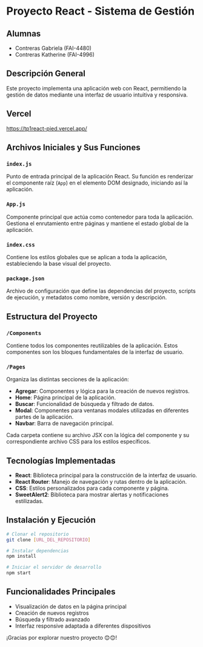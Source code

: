 # Proyecto React - Sistema de Gestión

## Alumnas 
- Contreras Gabriela (FAI-4480)
- Contreras Katherine (FAI-4996)

## Descripción General
Este proyecto implementa una aplicación web con React, permitiendo la gestión de datos mediante una interfaz de usuario intuitiva y responsiva.

## Vercel 
https://tp1react-pied.vercel.app/


## Archivos Iniciales y Sus Funciones

### `index.js`
Punto de entrada principal de la aplicación React. Su función es renderizar el componente raíz (`App`) en el elemento DOM designado, iniciando así la aplicación.

### `App.js`
Componente principal que actúa como contenedor para toda la aplicación. Gestiona el enrutamiento entre páginas y mantiene el estado global de la aplicación.

### `index.css`
Contiene los estilos globales que se aplican a toda la aplicación, estableciendo la base visual del proyecto.

### `package.json`
Archivo de configuración que define las dependencias del proyecto, scripts de ejecución, y metadatos como nombre, versión y descripción.

## Estructura del Proyecto

### `/Components`
Contiene todos los componentes reutilizables de la aplicación. Estos componentes son los bloques fundamentales de la interfaz de usuario.

### `/Pages`
Organiza las distintas secciones de la aplicación:

- **Agregar**: Componentes y lógica para la creación de nuevos registros.
- **Home**: Página principal de la aplicación.
- **Buscar**: Funcionalidad de búsqueda y filtrado de datos.
- **Modal**: Componentes para ventanas modales utilizadas en diferentes partes de la aplicación.
- **Navbar**: Barra de navegación principal.

Cada carpeta contiene su archivo JSX con la lógica del componente y su correspondiente archivo CSS para los estilos específicos.

## Tecnologías Implementadas

- **React**: Biblioteca principal para la construcción de la interfaz de usuario.
- **React Router**: Manejo de navegación y rutas dentro de la aplicación.
- **CSS**: Estilos personalizados para cada componente y página.
- **SweetAlert2**: Biblioteca para mostrar alertas y notificaciones estilizadas.

## Instalación y Ejecución

```bash
# Clonar el repositorio
git clone [URL_DEL_REPOSITORIO]

# Instalar dependencias
npm install

# Iniciar el servidor de desarrollo
npm start
```

## Funcionalidades Principales

- Visualización de datos en la página principal
- Creación de nuevos registros
- Búsqueda y filtrado avanzado
- Interfaz responsive adaptada a diferentes dispositivos



¡Gracias por explorar nuestro proyecto 😊😊!